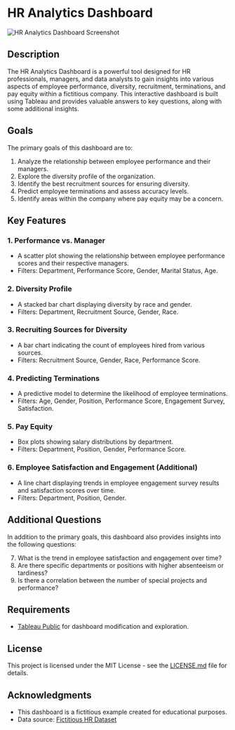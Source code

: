 # HR Analytics Dashboard

![HR Analytics Dashboard Screenshot](https://public.tableau.com/views/HRAnalyticsDashboard_16983824013400/HRAnalyticsDashboard?:language=en-US&:display_count=n&:origin=viz_share_link)

## Description

The HR Analytics Dashboard is a powerful tool designed for HR professionals, managers, and data analysts to gain insights into various aspects of employee performance, diversity, recruitment, terminations, and pay equity within a fictitious company. This interactive dashboard is built using Tableau and provides valuable answers to key questions, along with some additional insights.

## Goals

The primary goals of this dashboard are to:

1. Analyze the relationship between employee performance and their managers.
2. Explore the diversity profile of the organization.
3. Identify the best recruitment sources for ensuring diversity.
4. Predict employee terminations and assess accuracy levels.
5. Identify areas within the company where pay equity may be a concern.

## Key Features

### 1. Performance vs. Manager

- A scatter plot showing the relationship between employee performance scores and their respective managers.
- Filters: Department, Performance Score, Gender, Marital Status, Age.
  
### 2. Diversity Profile

- A stacked bar chart displaying diversity by race and gender.
- Filters: Department, Recruitment Source, Gender, Race.

### 3. Recruiting Sources for Diversity

- A bar chart indicating the count of employees hired from various sources.
- Filters: Recruitment Source, Gender, Race, Performance Score.

### 4. Predicting Terminations

- A predictive model to determine the likelihood of employee terminations.
- Filters: Age, Gender, Position, Performance Score, Engagement Survey, Satisfaction.

### 5. Pay Equity

- Box plots showing salary distributions by department.
- Filters: Department, Position, Gender, Performance Score.

### 6. Employee Satisfaction and Engagement (Additional)

- A line chart displaying trends in employee engagement survey results and satisfaction scores over time.
- Filters: Department, Position, Gender.

## Additional Questions

In addition to the primary goals, this dashboard also provides insights into the following questions:

7. What is the trend in employee satisfaction and engagement over time?
8. Are there specific departments or positions with higher absenteeism or tardiness?
9. Is there a correlation between the number of special projects and performance?

## Requirements

- [Tableau Public](https://www.tableau.com/products/public) for dashboard modification and exploration.

## License

This project is licensed under the MIT License - see the [LICENSE.md](LICENSE.md) file for details.

## Acknowledgments

- This dashboard is a fictitious example created for educational purposes.
- Data source: [Fictitious HR Dataset](https://www.kaggle.com/datasets/rhuebner/human-resources-data-set/data)

